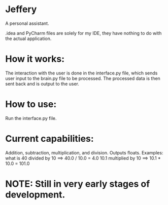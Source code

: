Jeffery
=======

A personal assistant.

.idea and PyCharm files are solely for my IDE, they have nothing to do with the actual application.

How it works:
=============
The interaction with the user is done in the interface.py file, which sends user input to the brain.py file to be processed. The processed data is then sent back and is output to the user.

How to use:
===========
Run the interface.py file.

Current capabilities:
=====================
Addition, subtraction, multiplication, and division. Outputs floats.
Examples: 
what is 40 divided by 10
==> 40.0 / 10.0 = 4.0
10.1 multiplied by 10
==> 10.1 * 10.0 = 101.0

NOTE: Still in very early stages of development.
================================================
